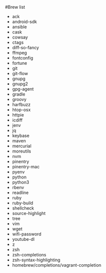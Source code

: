 #Brew list
- ack
- android-sdk
- ansible
- cask
- cowsay
- ctags
- diff-so-fancy
- ffmpeg
- fontconfig
- fortune
- git
- git-flow
- gnupg
- gnupg2
- gpg-agent
- gradle
- groovy
- harfbuzz
- htop-osx
- httpie
- icdiff
- jenv
- jq
- keybase
- maven
- mercurial
- moreutils
- nvm
- pinentry
- pinentry-mac
- pyenv
- python
- python3
- rbenv
- readline
- ruby
- ruby-build
- shellcheck
- source-highlight
- tree
- vim
- wget
- wifi-password
- youtube-dl
- z
- zsh
- zsh-completions
- zsh-syntax-highlighting
- homebrew/completions/vagrant-completion
